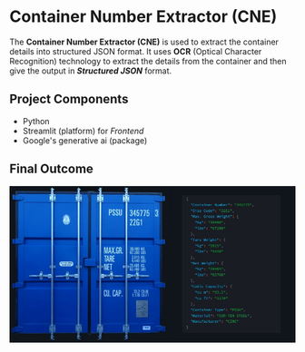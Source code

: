 # Container Number Extractor (CNE)
The **Container Number Extractor (CNE)** is used to extract the container details into structured JSON format. It uses **OCR** (Optical Character Recognition) technology to extract the details from the container and then give the output in ***Structured JSON*** format.

## Project Components

- Python
- Streamlit (platform) for *Frontend*
- Google's generative ai (package) 
  



## Final Outcome

![screenshot](images/image.jpg)
